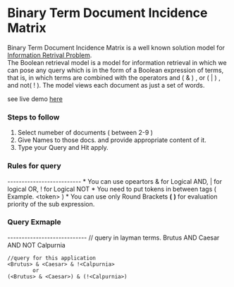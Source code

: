 # Binary Term Document Incidence Matrix
<p>Binary Term Document Incidence Matrix is a well known solution model for <a href="http://nlp.stanford.edu/IR-book/html/htmledition/an-example-information-retrieval-problem-1.html">Information Retrival Problem</a>. <br>
The Boolean retrieval model is a model for information retrieval in which we can pose any query which is in the form of a Boolean expression of terms, that is, in which terms are combined with the operators and ( &amp; ) , or ( | ) , and not( ! ). The model views each document as just a set of words. </p>
see live demo <a href="jimishf.github.io/Binary-Term-Document-Incidence-Matrix/index.html">here</a> 
   
   <h3>Steps to follow</h3>
	<ol>
		<li>	Select numeber of documents ( between 2-9 )</li>
		<li>	Give Names to those docs. and provide appropriate content of it.</li>
		<li> 	Type your Query and Hit apply.</li>
	</ol>
	
<h3> Rules for query </h3>
--------------------------
* You can use opeartors & for Logical AND, | for logical OR, ! for Logical NOT		
* You need to put tokens in between tags ( Example. &lt;token&gt; )
* You can use only Round Brackets <b>(</b>  <b>)</b> for evaluation priority of the sub expression.

<br>
<h3>Query Exmaple </h3>
----------------------------
	// query in layman terms.
	Brutus AND Caesar AND NOT Calpurnia
	
	//query for this application
	<Brutus> & <Caesar> & !<Calpurnia>
			or
	(<Brutus> & <Caesar>) & (!<Calpurnia>)
		
